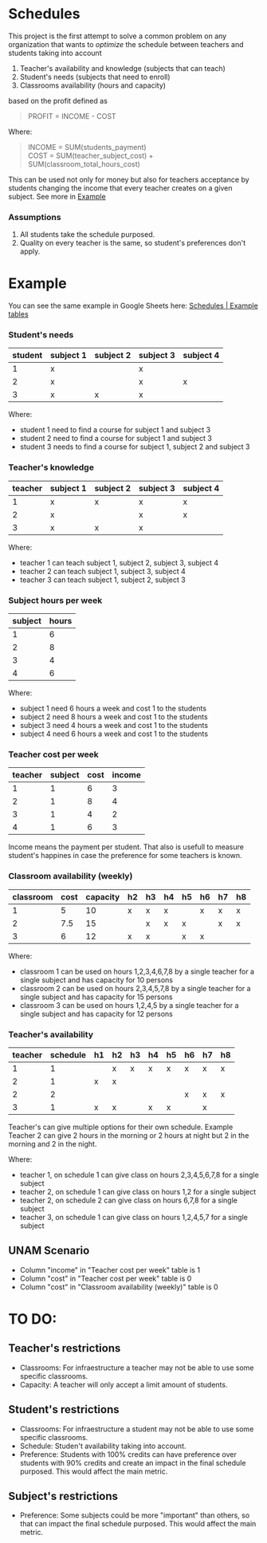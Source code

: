 # Schedules

This project is the first attempt to solve a common problem on any organization that wants to *optimize* the schedule between teachers and students taking into account 
1. Teacher's availability and knowledge (subjects that can teach)
2. Student's needs (subjects that need to enroll)
3. Classrooms availability (hours and capacity)

based on the profit defined as

> PROFIT = INCOME - COST  

Where:  
> INCOME = SUM(students_payment)  
> COST = SUM(teacher_subject_cost) + SUM(classroom_total_hours_cost)  

This can be used not only for money but also for teachers acceptance by students changing the income that every teacher creates on a given subject. See more in [Example](#example)

### Assumptions
1. All students take the schedule purposed.
2. Quality on every teacher is the same, so student's preferences don't apply.


# Example

You can see the same example in Google Sheets here: [Schedules | Example tables](https://docs.google.com/spreadsheets/d/1sreTuAUG9ZhNeeUrbaPRySFlNXCtdgsaaKbC9FoxGHU/edit?usp=sharing)

### Student's needs
| student | subject 1 | subject 2 | subject 3 | subject 4 |
|---------|-----------|-----------|-----------|-----------|
| 1       | x         |           | x         |           |
| 2       | x         |           | x         | x         |
| 3       | x         | x         | x         |           |

Where:
* student 1 need to find a course for subject 1 and subject 3
* student 2 need to find a course for subject 1 and subject 3
* student 3 needs to find a course for subject 1, subject 2 and subject 3

### Teacher's knowledge
| teacher | subject 1 | subject 2 | subject 3 | subject 4 |
|---------|-----------|-----------|-----------|-----------|
| 1       | x         | x         | x         | x         |
| 2       | x         |           | x         | x         |
| 3       | x         | x         | x         |           |

Where:
* teacher 1 can teach subject 1, subject 2, subject 3, subject 4
* teacher 2 can teach subject 1, subject 3, subject 4
* teacher 3 can teach subject 1, subject 2, subject 3

### Subject hours per week
| subject | hours |
|---------|-------|
| 1       | 6     |
| 2       | 8     |
| 3       | 4     |
| 4       | 6     |

Where:
* subject 1 need 6 hours a week and cost 1 to the students
* subject 2 need 8 hours a week and cost 1 to the students
* subject 3 need 4 hours a week and cost 1 to the students
* subject 4 need 6 hours a week and cost 1 to the students

### Teacher cost per week
| teacher | subject | cost | income |
|---------|---------|------|--------|
| 1       | 1       | 6    | 3      |
| 2       | 1       | 8    | 4      |
| 3       | 1       | 4    | 2      |
| 4       | 1       | 6    | 3      |

Income means the payment per student. That also is usefull to measure student's happines in case the preference for some teachers is known.

### Classroom availability (weekly)
| classroom | cost | capacity | h2 | h3 | h4 | h5 | h6 | h7 | h8 |
|-----------|------|----------|----|----|----| ---|----|----|----|
| 1         | 5    | 10       | x  | x  | x  |    | x  | x  | x  |
| 2         | 7.5  | 15       |    | x  | x  | x  |    | x  | x  |
| 3         | 6    | 12       | x  | x  |    | x  | x  |    |    |

Where:
* classroom 1 can be used on hours 1,2,3,4,6,7,8 by a single teacher for a single subject and has capacity for 10 persons
* classroom 2 can be used on hours 2,3,4,5,7,8 by a single teacher for a single subject and has capacity for 15 persons
* classroom 3 can be used on hours 1,2,4,5 by a single teacher for a single subject and has capacity for 12 persons

### Teacher's availability
| teacher | schedule | h1 | h2 | h3 | h4 | h5 | h6 | h7 | h8 |
|---------|----------|----|----|----| ---|----|----|----|----|
| 1       | 1        |    | x  | x  | x  | x  | x  | x  | x  |
| 2       | 1        | x  | x  |    |    |    |    |    |    |
| 2       | 2        |    |    |    |    |    | x  | x  | x  |
| 3       | 1        | x  | x  |    | x  | x  |    | x  |    |

Teacher's can give multiple options for their own schedule. Example Teacher 2 can give 2 hours in the morning or 2 hours at night but 2 in the morning and 2 in the night.

Where:
* teacher 1, on schedule 1 can give class on hours 2,3,4,5,6,7,8 for a single subject
* teacher 2, on schedule 1 can give class on hours 1,2 for a single subject
* teacher 2, on schedule 2 can give class on hours 6,7,8 for a single subject
* teacher 3, on schedule 1 can give class on hours 1,2,4,5,7 for a single subject



## UNAM Scenario  
* Column "income" in "Teacher cost per week" table is 1
* Column "cost" in "Teacher cost per week" table is 0
* Column "cost" in "Classroom availability (weekly)" table is 0

# TO DO: 

## Teacher's restrictions
* Classrooms: For infraestructure a teacher may not be able to use some specific classrooms.  
* Capacity: A teacher will only accept a limit amount of students.  

## Student's restrictions
* Classrooms: For infraestructure a student may not be able to use some specific classrooms.  
* Schedule: Studen't availability taking into account.  
* Preference: Students with 100% credits can have preference over students with 90% credits and create an impact in the final schedule purposed. This would affect the main metric.  

## Subject's restrictions
* Preference: Some subjects could be more "important" than others, so that can impact the final schedule purposed. This would affect the main metric.  

